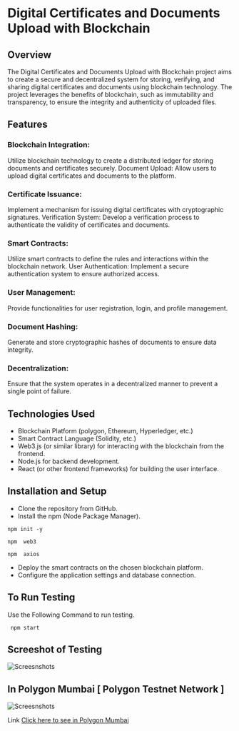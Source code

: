# Digital Certificates and Documents Upload with Blockchain

## Overview
The Digital Certificates and Documents Upload with Blockchain project aims to create a secure and decentralized system for storing, verifying, and sharing digital certificates and documents using blockchain technology. The project leverages the benefits of blockchain, such as immutability and transparency, to ensure the integrity and authenticity of uploaded files.

## Features
### Blockchain Integration:
Utilize blockchain technology to create a distributed ledger for storing documents and certificates securely.
Document Upload: Allow users to upload digital certificates and documents to the platform.
### Certificate Issuance: 
Implement a mechanism for issuing digital certificates with cryptographic signatures.
Verification System: Develop a verification process to authenticate the validity of certificates and documents.
### Smart Contracts: 
Utilize smart contracts to define the rules and interactions within the blockchain network.
User Authentication: Implement a secure authentication system to ensure authorized access.
### User Management: 
Provide functionalities for user registration, login, and profile management.
### Document Hashing: 
Generate and store cryptographic hashes of documents to ensure data integrity.
### Decentralization: 
Ensure that the system operates in a decentralized manner to prevent a single point of failure.

## Technologies Used
- Blockchain Platform (polygon, Ethereum, Hyperledger, etc.)
- Smart Contract Language (Solidity, etc.)
- Web3.js (or similar library) for interacting with the blockchain from the frontend.
- Node.js for backend development.
- React (or other frontend frameworks) for building the user interface.

## Installation and Setup
- Clone the repository from GitHub.
- Install the npm (Node Package Manager).
 ```
npm init -y
```
```
npm  web3
```
```
npm  axios
```
- Deploy the smart contracts on the chosen blockchain platform.
- Configure the application settings and database connection.

## To Run Testing 
Use the Following Command to run testing.

```
 npm start
```

## Screeshot of Testing
![Screesnshots](Screenshot/Screenshot1.png)

## In Polygon Mumbai [ Polygon Testnet Network ]
![Screesnshots](Screenshot/Screenshot2.png)

Link [Click here to see in Polygon Mumbai](https://mumbai.polygonscan.com/tx/0xfac7335620516f1e4fbc126ad95b987880994f13e40392fff8f86c46b4edc409)
